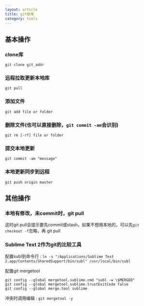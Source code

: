 ```yaml
---
layout: article
title: git使用
category: tools
---
```


## 基本操作

### clone库

`git clone git_addr`

### 远程拉取更新本地库

`git pull`

### 添加文件

`git add file or folder`

### 删除文件(也可以直接删除，`git commit -am`会识别)

`git rm [-rf] file or folder`

### 提交本地更新

`git commit -am "message"`

### 本地更新同步到远程

`git push origin master`

## 其他操作

### 本地有修改，未commit时，git pull

这时git pull会提示要先commit或stash，如果不想用本地的，可以先`git checkout -f`忽略，再 git pull

### Sublime Text 2作为git的比较工具

配置subl到命令行
: `ln -s "/Applications/Sublime Text 2.app/Contents/SharedSupport/bin/subl" /usr/local/bin/subl`

配置git mergetool  

~~~~
git config --global mergetool.sublime.cmd "subl -w \$MERGED"
git config --global mergetool.sublime.trustExitCode false 
git config --global merge.tool sublime
~~~~

冲突时调用编辑
: `git mergetool -y`



